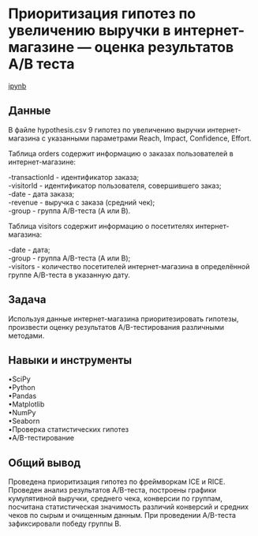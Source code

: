 <a name="lists"><h1>Приоритизация гипотез по увеличению выручки в интернет-магазине —
оценка результатов A/B теста</h1></a>
[ipynb](https://github.com/natashkaau/portfolio/tree/main/project_12/project_12.ipynb)  
<a name="lists"><h2>Данные</h2></a>
В файле hypothesis.csv 9 гипотез по увеличению выручки интернет-магазина с указанными параметрами Reach, Impact, Confidence, Effort.  

Таблица orders содержит информацию о заказах пользователей в интернет-магазине:  

-transactionId - идентификатор заказа;  
-visitorId - идентификатор пользователя, совершившего заказ;  
-date - дата заказа;  
-revenue - выручка с заказа (средний чек);  
-group - группа A/B-теста (A или B).  

Таблица visitors содержит информацию о посетителях интернет-магазина:  

-date - дата;  
-group - группа A/B-теста (A или B);  
-visitors - количество посетителей интернет-магазина в определённой группе A/B-теста в указанную дату.  
<a name="lists"><h2>Задача</h2></a>
Используя данные интернет-магазина приоритезировать гипотезы, произвести оценку результатов A/B-тестирования различными методами.
<a name="lists"><h2>Навыки и инструменты</h2></a>
•SciPy  
•Python  
•Pandas  
•Matplotlib  
•NumPy  
•Seaborn   
•Проверка статистических гипотез  
•A/B-тестирование
<a name="lists"><h2>Общий вывод</h2></a>
Проведена приоритизация гипотез по фреймворкам ICE и RICE. Проведен анализ результатов A/B-теста, построены графики кумулятивной выручки, среднего чека, конверсии по группам, посчитана статистическая значимость различий конверсий и средних чеков по сырым и очищенным данным. При проведении A/B-теста зафиксировали победу группы B.
